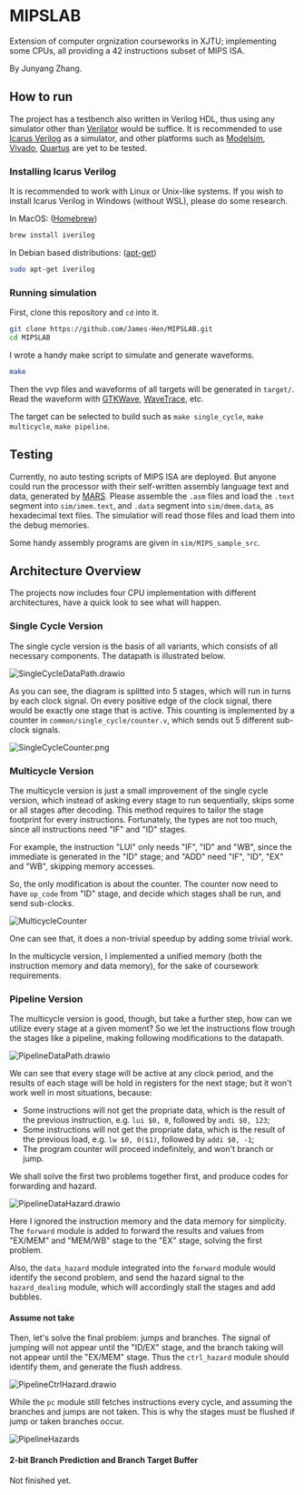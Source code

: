 # MIPSLAB

Extension of computer orgnization courseworks in XJTU; implementing some CPUs, all providing a 42 instructions subset of MIPS ISA.

By Junyang Zhang.

## How to run

The project has a testbench also written in Verilog HDL, thus using any simulator other than [Verilator](https://www.veripool.org/verilator/) would be suffice. It is recommended to use [Icarus Verilog](http://iverilog.icarus.com/) as a simulator, and other platforms such as [Modelsim](https://eda.sw.siemens.com/en-US/ic/modelsim/), [Vivado](https://china.xilinx.com/products/design-tools/vivado.html), [Quartus](https://www.intel.com/content/www/us/en/software/programmable/quartus-prime/download.html) are yet to be tested.

### Installing Icarus Verilog

It is recommended to work with Linux or Unix-like systems. If you wish to install Icarus Verilog in Windows (without WSL), please do some research.

In MacOS: ([Homebrew](https://brew.sh/))

```sh
brew install iverilog
```

In Debian based distributions: ([apt-get](https://www.debian.org/doc/manuals/debian-handbook/sect.apt-get.zh-cn.html))

```sh
sudo apt-get iverilog
```

### Running simulation

First, clone this repository and `cd` into it.

```sh
git clone https://github.com/James-Hen/MIPSLAB.git
cd MIPSLAB
```

I wrote a handy make script to simulate and generate waveforms.

```sh
make
```

Then the vvp files and waveforms of all targets will be generated in `target/`. Read the waveform with [GTKWave](http://gtkwave.sourceforge.net/), [WaveTrace](https://www.wavetrace.io/), etc.

The target can be selected to build such as `make single_cycle`, `make multicycle`, `make pipeline`.

## Testing

Currently, no auto testing scripts of MIPS ISA are deployed. But anyone could run the processor with their self-written assembly language text and data, generated by [MARS](http://courses.missouristate.edu/kenvollmar/mars/). Please assemble the `.asm` files and load the `.text` segment into `sim/imem.text`, and `.data` segment into `sim/dmem.data`, as hexadecimal text files. The simulatior will read those files and load them into the debug memories.

Some handy assembly programs are given in `sim/MIPS_sample_src`.

## Architecture Overview

The projects now includes four CPU implementation with different architectures, have a quick look to see what will happen.

### Single Cycle Version

The single cycle version is the basis of all variants, which consists of all necessary components. The datapath is illustrated below.

![SingleCycleDataPath.drawio](assets/SingleCycleDataPath.drawio.png)

As you can see, the diagram is splitted into 5 stages, which will run in turns by each clock signal. On every positive edge of the clock signal, there would be exactly one stage that is active. This counting is implemented by a counter in `common/single_cycle/counter.v`, which sends out 5 different sub-clock signals.

![SingleCycleCounter.png](assets/SingleCycleCounter.png)

### Multicycle Version

The multicycle version is just a small improvement of the single cycle version, which instead of asking every stage to run sequentially, skips some or all stages after decoding. This method requires to tailor the stage footprint for every instructions. Fortunately, the types are not too much, since all instructions need "IF" and "ID" stages.

For example, the instruction "LUI" only needs "IF", "ID" and "WB", since the immediate is generated in the "ID" stage; and "ADD" need "IF", "ID", "EX" and "WB", skipping memory accesses.

So, the only modification is about the counter. The counter now need to have `op_code` from "ID" stage, and decide which stages shall be run, and send sub-clocks.

![MulticycleCounter](assets/MulticycleCounter.png)

One can see that, it does a non-trivial speedup by adding some trivial work.

In the multicycle version, I implemented a unified memory (both the instruction memory and data memory), for the sake of coursework requirements.

### Pipeline Version

The multicycle version is good, though, but take a further step, how can we utilize every stage at a given moment? So we let the instructions flow trough the stages like a pipeline, making following modifications to the datapath.

![PipelineDataPath.drawio](assets/PipelineDataPath.drawio.png)

We can see that every stage will be active at any clock period, and the results of each stage will be hold in registers for the next stage; but it won't work well in most situations, because:

- Some instructions will not get the propriate data, which is the result of the previous instruction, e.g. `lui $0, 0`, followed by `andi $0, 123`;
- Some instructions will not get the propriate data, which is the result of the previous load, e.g. `lw $0, 0($1)`, followed by `addi $0, -1`;
- The program counter will proceed indefinitely, and won't branch or jump.

We shall solve the first two problems together first, and produce codes for forwarding and hazard.

![PipelineDataHazard.drawio](assets/PipelineDataHazard.drawio.png)

Here I ignored the instruction memory and the data memory for simplicity. The `forward` module is added to forward the results and values from "EX/MEM" and "MEM/WB" stage to the "EX" stage, solving the first problem.

Also, the `data_hazard` module integrated into the `forward` module would identify the second problem, and send the hazard signal to the `hazard_dealing` module, which will accordingly stall the stages and add bubbles.

#### Assume not take

Then, let's solve the final problem: jumps and branches. The signal of jumping will not appear until the "ID/EX" stage, and the branch taking will not appear until the "EX/MEM" stage. Thus the `ctrl_hazard` module should identify them, and generate the flush address.

![PipelineCtrlHazard.drawio](assets/PipelineCtrlHazard.drawio.png)

While the `pc` module still fetches instructions every cycle, and assuming the branches and jumps are not taken. This is why the stages must be flushed if jump or taken branches occur.

![PipelineHazards](assets/PipelineHazards.png)

#### 2-bit Branch Prediction and Branch Target Buffer

Not finished yet.
